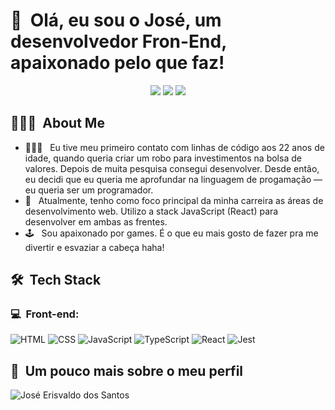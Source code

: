 <h1>👋 &nbsp;Olá, eu sou o José, um desenvolvedor Fron-End, apaixonado pelo que faz!</h1>
<p align="center">
<a href="https://www.instagram.com/jose.erisvaldo/"><img src="https://img.shields.io/badge/-@jose.erisvaldo_-E4405F?style=flat-square&logo=Instagram&logoColor=white"/></a>
<a href="https://www.linkedin.com/in/jos%C3%A9erisvaldodossantos/"><img src="https://img.shields.io/badge/-José%20Erisvaldo%20dos%20Santos-0077B5?style=flat-square&logo=Linkedin&logoColor=white"/></a>
<a href="mailto:joseerisvaldopg@gmail.com"><img src="https://img.shields.io/badge/-joseerisvaldopg@gmail.com-D14836?style=flat-square&logo=Gmail&logoColor=white"/></a>

</p>

<h2> 👨🏻‍💻 &nbsp;About Me </h2>

- 👨🏻‍💻 &nbsp; Eu tive meu primeiro contato com linhas de código aos 22 anos de idade, quando queria criar um robo para investimentos na bolsa de valores. Depois de muita pesquisa consegui desenvolver. Desde então, eu decidi que eu queria me aprofundar na linguagem de progamação — eu queria ser um programador.
- 🚀 &nbsp; Atualmente, tenho como foco principal da minha carreira as áreas de desenvolvimento web. Utilizo a stack JavaScript (React) para desenvolver em ambas as frentes.
- 🕹️ &nbsp; Sou apaixonado por games. É o que eu mais gosto de fazer pra me divertir e esvaziar a cabeça haha!

<h2> 🛠 &nbsp;Tech Stack</h2>
<h3>💻 &nbsp;Front-end:</h3>

![HTML](https://img.shields.io/badge/-HTML-333333?style=flat&logo=HTML5)
![CSS](https://img.shields.io/badge/-CSS-333333?style=flat&logo=CSS3&logoColor=1572B6)
![JavaScript](https://img.shields.io/badge/-JavaScript-333333?style=flat&logo=javascript)
![TypeScript](https://img.shields.io/badge/-TypeScript-333333?style=flat&logo=typescript&logoColor=2D79C7)
![React](https://img.shields.io/badge/-React-333333?style=flat&logo=react)
![Jest](https://img.shields.io/badge/-Jest-333333?style=flat&logo=jest&logoColor=E535AB)


<h2>🚀 &nbsp;Um pouco mais sobre o meu perfil</h2>

![José Erisvaldo dos Santos](https://github-readme-stats.vercel.app/api?username=joseerisvaldo&show_icons=true&theme=dracula)
